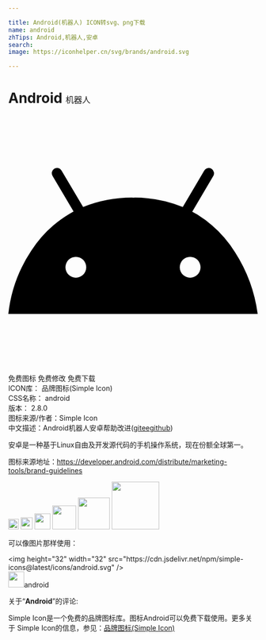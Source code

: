 ```yaml
---

title: Android(机器人) ICON转svg、png下载
name: android
zhTips: Android,机器人,安卓
search: 
image: https://iconhelper.cn/svg/brands/android.svg

---
```


# Android  <small style="font-size: 60%;font-weight: 100">机器人</small>

<div id="svg" class="svg-wrap">
<svg role="img" viewBox="0 0 24 24" xmlns="http://www.w3.org/2000/svg"><title>Android icon</title><path d="M24 19H0a13.6 13.6 0 0 1 2.21-6.07A11.2 11.2 0 0 1 5.87 9.4l.41-.23-2.02-3.41a.51.51 0 0 1 .17-.7.5.5 0 0 1 .69.18l2.08 3.5a12.62 12.62 0 0 1 4.84-.9 12.2 12.2 0 0 1 4.75.9l2.07-3.5a.5.5 0 0 1 .7-.17.51.51 0 0 1 .16.7L17.7 9.19l.5.28a11.38 11.38 0 0 1 3.63 3.62A14.48 14.48 0 0 1 24 19zm-7.5-4.48a1 1 0 0 0 1 1 1 1 0 0 0 1-1 1 1 0 0 0-1-1 1 1 0 0 0-1 1zm-11 0a1 1 0 0 0 1 1 1 1 0 0 0 1-1 1 1 0 0 0-1-1 1 1 0 0 0-1 1z"/></svg>
</div>
<detail full-name='android'></detail>

<div class="detail-page">
<p>
<span><span class="badge-success badge">免费图标</span> <span class="badge-success badge">免费修改</span>  <span class="badge-success badge">免费下载</span> </span>
<br/>
<span>
ICON库：
<span class="badge-secondary badge">品牌图标(Simple Icon)</span> 
</span>
<br/>
<span>
CSS名称：
<span class="badge-secondary badge">android</span> 
</span>

<br/>
<span>
版本：
<span class="badge-secondary badge">2.8.0</span> 
</span>
<br/>
<span>图标来源/作者：<span class="badge-light badge">Simple Icon</span></span> 
<br/>
<span class="zh-detail">中文描述：<span class="badge-primary badge">Android</span><span class="badge-primary badge">机器人</span><span class="badge-primary badge">安卓</span><span class="help-link"><span>帮助改进</span>(<a href="https://gitee.com/liuwave/icon-helper/edit/master/json/brands/android.json" target="_blank" rel="noopener noreferrer">gitee</a><a href="https://github.com/liuwave/icon-helper/edit/master/json/brands/android.json" target="_blank" rel="noopener noreferrer">github</a></span>)</span><br/>
</p>
</div><div class="description description alert alert-light"><p>安卓是一种基于Linux自由及开发源代码的手机操作系统，现在份额全球第一。</p><p>图标来源地址：<a href="https://developer.android.com/distribute/marketing-tools/brand-guidelines" target="_blank" rel="noopener noreferrer">https://developer.android.com/distribute/marketing-tools/brand-guidelines</a></p></div>
<div class="alert alert-dark">
<img height="21" width="21" src="https://cdn.jsdelivr.net/npm/simple-icons@latest/icons/android.svg" />
<img height="24" width="24" src="https://cdn.jsdelivr.net/npm/simple-icons@latest/icons/android.svg" />
<img height="32" width="32" src="https://cdn.jsdelivr.net/npm/simple-icons@latest/icons/android.svg" />
<img height="48" width="48" src="https://cdn.jsdelivr.net/npm/simple-icons@latest/icons/android.svg" />
<img height="64" width="64" src="https://cdn.jsdelivr.net/npm/simple-icons@latest/icons/android.svg" />
<img height="96" width="96" src="https://cdn.jsdelivr.net/npm/simple-icons@latest/icons/android.svg" />

</div>
<div>
  <p>可以像图片那样使用：    
  </p>
  <div class="alert alert-primary" style="font-size: 14px">
    &lt;img height="32" width="32" src="https://cdn.jsdelivr.net/npm/simple-icons@latest/icons/android.svg" /&gt;
    <copy-btn content='<img height="32" width="32" src="https://cdn.jsdelivr.net/npm/simple-icons@latest/icons/android.svg" />'></copy-btn>
  </div>
  <div class="alert alert-secondary">
    <img height="32" width="32" src="https://cdn.jsdelivr.net/npm/simple-icons@latest/icons/android.svg" />android
    <copy-btn content="android" btn-title="复制图标名称"></copy-btn>
  </div>
</div>
<div class="icon-detail__container">
<p>关于“<b>Android</b>”的评论:</p>
</div>
<Vssue title="关于“Android”的评论" />
<div><p>Simple Icon是一个免费的品牌图标库。图标Android可以免费下载使用。更多关于  Simple Icon的信息，参见：<a target="_blank" href="https://iconhelper.cn/brands.html">品牌图标(Simple Icon)</a>
</p></div>
